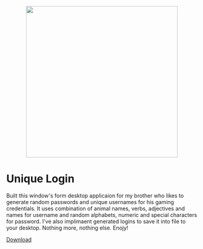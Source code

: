 <p align="center"><img src="https://raw.githubusercontent.com/wajeht/windows_form_unique_login/master/screen_shot.png" width="400"></p>

# Unique Login

Built this window's form desktop applicaion for my brother who likes to generate random passwords and unique usernames for his gaming credentials. It uses combination of animal names, verbs, adjectives and names for username and random alphabets, numeric and special characters for password. I've also implimaent generated logins to save it into file to your desktop. Nothing more, nothing else. Enojy!

[Download](https://github.com/wajeht/windows_form_unique_login/releases/tag/v1.0)
